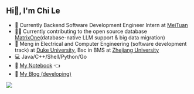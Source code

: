 ## Hi👋, I'm Chi Le
- 💼 Currently Backend Software Development Engineer Intern at [MeiTuan](https://www.meituan.com/)
- 👨‍💻 Currently contributing to the open source database [MatrixOne](https://github.com/matrixorigin/matrixone)(database-native LLM support & big data migration)
- 🏫 Meng in Electrical and Computer Engineering (software development track) at [Duke University](https://ece.duke.edu/), Bsc in BMS at [Zhejiang University](https://www.zju.edu.cn/)
- 💻 Java/C++/Shell/Python/Go
- 📖 [My Notebook](https://charleschile.com) 👈
- 📖 [My Blog (developing)](http://blog.charleschile.com/)




<div>
  <img src="https://github-readme-stats.vercel.app/api?username=charleschile&show_icons=true&count_private=true&hide_border=true"/></div>  
<br/>  
